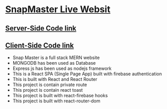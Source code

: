 # [SnapMaster Live Websit](https://mern-assignment-01.web.app/)

## [Server-Side Code link](https://github.com/ProgrammingHeroWC4/warehouse-management-server-side-mabuhanifa)

## [Client-Side Code link](https://github.com/ProgrammingHeroWC4/warehouse-management-client-side-mabuhanifa)

- Snap Master is a full stack MERN website
- MONGODB has been used as Database
- Express js has been used as nodejs framework
- This is a React SPA (Single Page App) built with firebase authentication
- This is built with React and React Router
- This project is contain private route
- This project is contain react toast
- This project is built with react-firebase hooks
- This project is built with react-router-dom
